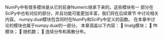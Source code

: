 NumPy中有很多模块是从它的前身Numeric继承下来的。这些模块有一
部分在SciPy中也有对应的部分，并且功能可能更加丰富，我们将在后续章节
中讨论相关内容。 numpy.dual模块包含同时在NumPy和SciPy中定义的函数。
在本章中讨论的模块也属于numpy.dual的一部分。
本章涵盖以下内容：
 linalg模块；
 fft模块；
 随机数；
 连续分布和离散分布。
